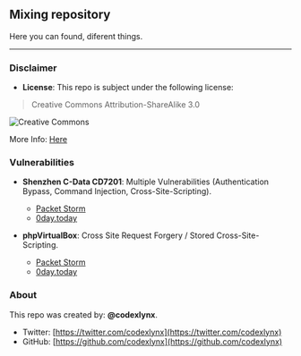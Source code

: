 ## Mixing repository
Here you can found, diferent things.

--------

### Disclaimer

* __License__:
This repo is subject under the following license:

 >Creative Commons Attribution-ShareAlike 3.0

 ![](https://licensebuttons.net/l/by-sa/3.0/88x31.png "Creative Commons")

 More Info: [Here](https://creativecommons.org/licenses/by-sa/3.0/ "Legal Description")

### Vulnerabilities

* __Shenzhen C-Data CD7201__: Multiple Vulnerabilities (Authentication Bypass, Command Injection, Cross-Site-Scripting).

  * [Packet Storm](https://packetstormsecurity.com/files/143312/Shenzhen-C-Data-CD7201-Command-Injection-Cross-Site-Scripting.html)
  * [0day.today](https://0day.today/exploits/28109)

* __phpVirtualBox__: Cross Site Request Forgery / Stored Cross-Site-Scripting.

  * [Packet Storm](https://packetstormsecurity.com/files/147570/phpVirtualBox-5.2-Cross-Site-Request-Forgery-Cross-Site-Scripting.html)
  * [0day.today](https://0day.today/exploits/30333)

### About
This repo was created by: __@codexlynx__.

* Twitter: [https://twitter.com/codexlynx](https://twitter.com/codexlynx)
* GitHub: [https://github.com/codexlynx](https://github.com/codexlynx)
